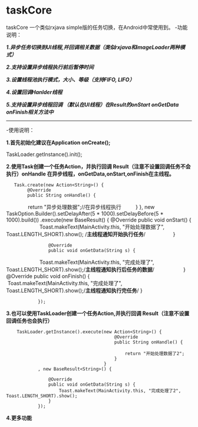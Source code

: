 
taskCore
==
taskCore 一个类似rxjava simple版的任务切换，在Android中常使用到。
-功能说明：

***1.异步任务切换到UI线程,并回调相关数据（类似rxjava和imageLoader两种模式）***

***2.支持设置异步线程执行前后暂停时间***

***3.设置线程池执行模式，大小、等级（支持FIFO, LIFO）***

***4.设置回调Hanlder线程***

***5.支持设置异步线程回调 （默认在UI线程）在Result的onStart onGetData onFinish相关方法中***

- - -
-使用说明：

**1.首先初始化建议在Application onCreate();**

TaskLoader.getInstance().init();

**2.使用Task创建一个任务Action，并执行回调 Result（注意不设置回调任务不会执行）onHandle 在异步线程，onGetData,onStart,onFinish在主线程。**
       
       Task.create(new Action<String>() {
            @Override
            public String onHandle() {
                return "异步处理数据";//在异步线程执行
          }
        }, new TaskOption.Builder().setDelayAfter(5 * 1000).setDelayBefore(5 * 1000).build())
                .execute(new BaseResult<String>() {
                    @Override
                    public void onStart() {
                        Toast.makeText(MainActivity.this, "开始处理数据了", Toast.LENGTH_SHORT).show(); /**主线程通知开始执行任务**/
                   }

                    @Override
                    public void onGetData(String s) {
                        Toast.makeText(MainActivity.this, "完成处理了", Toast.LENGTH_SHORT).show();/**主线程通知执行后任务的数据**/
                    }
					@Override
                    public void onFinish() {
                        Toast.makeText(MainActivity.this, "完成处理了", Toast.LENGTH_SHORT).show();/**主线程通知执行完任务**/
                    }

                });

				
**3.也可以使用TaskLoader创建一个任务Action,并执行回调 Result（注意不设置回调任务也会执行）**		

        TaskLoader.getInstance().execute(new Action<String>() {
                                             @Override
                                             public String onHandle() {

                                                 return "开始处理数据了2";
                                             }
                                         }
                , new BaseResult<String>() {

                    @Override
                    public void onGetData(String s) {
                        Toast.makeText(MainActivity.this, "完成处理了2", Toast.LENGTH_SHORT).show();
                    }
                });

**4.更多功能**		
